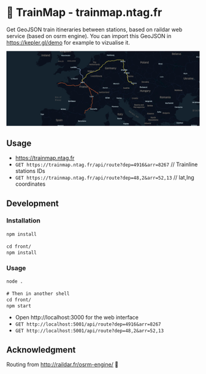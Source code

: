 # 🚅 TrainMap - trainmap.ntag.fr
Get GeoJSON train itineraries between stations, based on raildar web service (based on osrm engine).
You can import this GeoJSON in https://kepler.gl/demo for example to vizualise it.

<img src="cover.jpg" alt="Europe Map with London - Paris - Berlin trains routes" />

## Usage

- https://trainmap.ntag.fr
- `GET https://trainmap.ntag.fr/api/route?dep=4916&arr=8267` // Trainline stations IDs
- `GET https://trainmap.ntag.fr/api/route?dep=48,2&arr=52,13` // lat,lng coordinates

## Development
### Installation
```
npm install

cd front/
npm install
```

### Usage
```
node .

# Then in another shell
cd front/
npm start
```

- Open http://localhost:3000 for the web interface
- `GET http://localhost:5001/api/route?dep=4916&arr=8267`
- `GET http://localhost:5001/api/route?dep=48,2&arr=52,13`

## Acknowledgment
Routing from http://raildar.fr/osrm-engine/ 🙌
